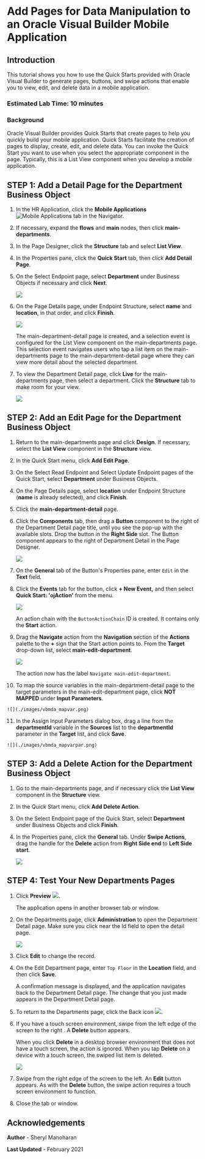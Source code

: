 # Add Pages for Data Manipulation to an Oracle Visual Builder Mobile Application

## Introduction

This tutorial shows you how to use the Quick Starts provided with Oracle Visual Builder to generate pages, buttons, and swipe actions that enable you to view, edit, and delete data in a mobile application.

### Estimated Lab Time:  10 minutes

### Background

Oracle Visual Builder provides Quick Starts that create pages to help you quickly build your mobile application. Quick Starts facilitate the creation of pages to display, create, edit, and delete data. You can invoke the Quick Start you want to use when you select the appropriate component in the page. Typically, this is a List View component when you develop a mobile application.

## **STEP 1**: Add a Detail Page for the Department Business Object

1.  In the HR Application, click the **Mobile Applications** ![Mobile Applications](./images/vbmda_mobapp_icon.png) tab in the Navigator.
2.  If necessary, expand the **flows** and **main** nodes, then click **main-departments**.
3.  In the Page Designer, click the **Structure** tab and select **List View**.
4.  In the Properties pane, click the **Quick Start** tab, then click **Add Detail Page**.
5.  On the Select Endpoint page, select **Department** under Business Objects if necessary and click **Next**.

    ![](./images/vbmda_detailep.png)

6.  On the Page Details page, under Endpoint Structure, select **name** and **location**, in that order, and click **Finish**.

    ![](./images/vbmda_detailf.png)

    The main-department-detail page is created, and a selection event is configured for the List View component on the main-departments page. This selection event navigates users who tap a list item on the main-departments page to the main-department-detail page where they can view more detail about the selected department.

7.  To view the Department Detail page, click **Live** for the main-departments page, then select a department. Click the **Structure** tab to make room for your view.

    ![](./images/vbmda_detailfinal.png)


## **STEP 2**: Add an Edit Page for the Department Business Object

1.  Return to the main-departments page and click **Design**. If necessary, select the **List View** component in the **Structure** view.
2.  In the Quick Start menu, click **Add Edit Page**.
3.  On the Select Read Endpoint and Select Update Endpoint pages of the Quick Start, select **Department** under Business Objects.
4.  On the Page Details page, select **location** under Endpoint Structure (**name** is already selected), and click **Finish**.
5.  Click the **main-department-detail** page.
6.  Click the **Components** tab, then drag a **Button** component to the right of the Department Detail page title, until you see the pop-up with the available slots. Drop the button in the **Right Side** slot. The Button component appears to the right of Department Detail in the Page Designer.

    ![](./images/vbmda_deptdetail.png)

7.  On the **General** tab of the Button's Properties pane, enter `Edit` in the **Text** field.
8.  Click the **Events** tab for the button, click **\+ New Event,** and then select **Quick Start: 'ojAction'** from the menu.

    ![](./images/vbmda_cse_s4.png)

    An action chain with the `ButtonActionChain` ID is created. It contains only the **Start** action.

9.  Drag the **Navigate** action from the **Navigation** section of the **Actions** palette to the **+** sign that the Start action points to. From the **Target** drop-down list, select **main-edit-department**.

    ![](./images/vbmda_cse_s6.png)

    The action now has the label `Navigate main-edit-department`.

10.  To map the source variables in the main-department-detail page to the target parameters in the main-edit-department page, click **NOT MAPPED** under **Input Parameters**.

    ![](./images/vbmda_mapvar.png)

11.  In the Assign Input Parameters dialog box, drag a line from the **departmentId** variable in the **Sources** list to the **departmentId** parameter in the **Target** list, and click **Save**.

    ![](./images/vbmda_mapvarpar.png)


## **STEP 3**: Add a Delete Action for the Department Business Object

1.  Go to the main-departments page, and if necessary click the **List View** component in the **Structure** view.
2.  In the Quick Start menu, click **Add Delete Action**.
3.  On the Select Endpoint page of the Quick Start, select **Department** under Business Objects and click **Finish**.
4.  In the Properties pane, click the **General** tab. Under **Swipe Actions**, drag the handle for the **Delete** action from **Right Side end** to **Left Side start**.

    ![](./images/vbmda_swipe_pi.png)


## **STEP 4**: Test Your New Departments Pages

1.  Click **Preview** ![](./images/vbmda_run_icon.png).

    The application opens in another browser tab or window. 

2.  On the Departments page, click **Administration** to open the Department Detail page. Make sure you click near the Id field to open the detail page.

    ![](images/vbmda_test_dept_detail.png)

3.  Click **Edit** to change the record.
4.  On the Edit Department page, enter `Top Floor` in the **Location** field, and then click **Save**.

    A confirmation message is displayed, and the application navigates back to the Department Detail page. The change that you just made appears in the Department Detail page.

5.  To return to the Departments page, click the Back icon ![](./images/vbmda_backbutton.png).
6.  If you have a touch screen environment, swipe from the left edge of the screen to the right . A **Delete** button appears.

    When you click **Delete** in a desktop browser environment that does not have a touch screen, the action is ignored. When you tap **Delete** on a device with a touch screen, the swiped list item is deleted.

    ![](./images/vbmda_swipe_rt.png)

7.  Swipe from the right edge of the screen to the left. An **Edit** button appears. As with the **Delete** button, the swipe action requires a touch screen environment to function. 
8.  Close the tab or window.

## Acknowledgements
**Author** - Sheryl Manoharan

**Last Updated** - February 2021
